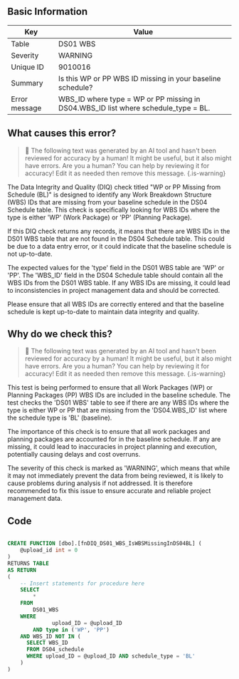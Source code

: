 ## Basic Information
| Key         | Value          |
|-------------|----------------|
| Table       | DS01 WBS |
| Severity    | WARNING |
| Unique ID   | 9010016   |
| Summary     | Is this WP or PP WBS ID missing in your baseline schedule? |
| Error message | WBS_ID where type = WP or PP missing in DS04.WBS_ID list where schedule_type = BL. |

## What causes this error?

> :robot: The following text was generated by an AI tool and hasn't been reviewed for accuracy by a human! It might be useful, but it also might have errors. Are you a human? You can help by reviewing it for accuracy! Edit it as needed then remove this message.
{.is-warning}

The Data Integrity and Quality (DIQ) check titled "WP or PP Missing from Schedule (BL)" is designed to identify any Work Breakdown Structure (WBS) IDs that are missing from your baseline schedule in the DS04 Schedule table. This check is specifically looking for WBS IDs where the type is either 'WP' (Work Package) or 'PP' (Planning Package).

If this DIQ check returns any records, it means that there are WBS IDs in the DS01 WBS table that are not found in the DS04 Schedule table. This could be due to a data entry error, or it could indicate that the baseline schedule is not up-to-date. 

The expected values for the 'type' field in the DS01 WBS table are 'WP' or 'PP'. The 'WBS_ID' field in the DS04 Schedule table should contain all the WBS IDs from the DS01 WBS table. If any WBS IDs are missing, it could lead to inconsistencies in project management data and should be corrected. 

Please ensure that all WBS IDs are correctly entered and that the baseline schedule is kept up-to-date to maintain data integrity and quality.
## Why do we check this?

> :robot: The following text was generated by an AI tool and hasn't been reviewed for accuracy by a human! It might be useful, but it also might have errors. Are you a human? You can help by reviewing it for accuracy! Edit it as needed then remove this message.
{.is-warning}

This test is being performed to ensure that all Work Packages (WP) or Planning Packages (PP) WBS IDs are included in the baseline schedule. The test checks the 'DS01 WBS' table to see if there are any WBS IDs where the type is either WP or PP that are missing from the 'DS04.WBS_ID' list where the schedule type is 'BL' (baseline).

The importance of this check is to ensure that all work packages and planning packages are accounted for in the baseline schedule. If any are missing, it could lead to inaccuracies in project planning and execution, potentially causing delays and cost overruns. 

The severity of this check is marked as 'WARNING', which means that while it may not immediately prevent the data from being reviewed, it is likely to cause problems during analysis if not addressed. It is therefore recommended to fix this issue to ensure accurate and reliable project management data.
## Code

```sql

CREATE FUNCTION [dbo].[fnDIQ_DS01_WBS_IsWBSMissingInDS04BL] (
	@upload_id int = 0
)
RETURNS TABLE
AS RETURN
(
    -- Insert statements for procedure here
	SELECT 
		* 
	FROM 
		DS01_WBS 
	WHERE 
			  upload_ID = @upload_ID 
		AND type in ('WP', 'PP')
    AND WBS_ID NOT IN (
      SELECT WBS_ID
      FROM DS04_schedule
      WHERE upload_ID = @upload_ID AND schedule_type = 'BL'
    )
)
```
